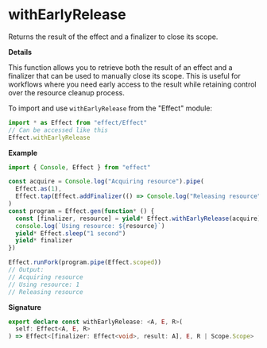# withEarlyRelease

Returns the result of the effect and a finalizer to close its scope.

**Details**

This function allows you to retrieve both the result of an effect and a
finalizer that can be used to manually close its scope. This is useful for
workflows where you need early access to the result while retaining control
over the resource cleanup process.

To import and use `withEarlyRelease` from the "Effect" module:

```ts
import * as Effect from "effect/Effect"
// Can be accessed like this
Effect.withEarlyRelease
```

**Example**

```ts
import { Console, Effect } from "effect"

const acquire = Console.log("Acquiring resource").pipe(
  Effect.as(1),
  Effect.tap(Effect.addFinalizer(() => Console.log("Releasing resource")))
)
const program = Effect.gen(function* () {
  const [finalizer, resource] = yield* Effect.withEarlyRelease(acquire)
  console.log(`Using resource: ${resource}`)
  yield* Effect.sleep("1 second")
  yield* finalizer
})

Effect.runFork(program.pipe(Effect.scoped))
// Output:
// Acquiring resource
// Using resource: 1
// Releasing resource
```

**Signature**

```ts
export declare const withEarlyRelease: <A, E, R>(
  self: Effect<A, E, R>
) => Effect<[finalizer: Effect<void>, result: A], E, R | Scope.Scope>
```
